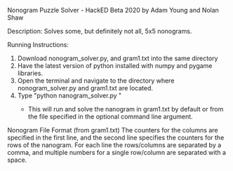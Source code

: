 Nonogram Puzzle Solver - HackED Beta 2020
by Adam Young and Nolan Shaw

Description:
Solves some, but definitely not all, 5x5 nonograms.

Running Instructions:
1. Download nonogram_solver.py, and gram1.txt into the same directory
2. Have the latest version of python installed with numpy and pygame libraries.
3. Open the terminal and navigate to the directory where nonogram_solver.py and gram1.txt are located.
4. Type "python nanogram_solver.py <optional-alternate-nanogram-filename-argument>"
   - This will run and solve the nanogram in gram1.txt by default or from the file specified in the optional command line argument.
  
Nonogram File Format (from gram1.txt)
The counters for the columns are specified in the first line, and the second line specifies the counters for the rows of the nanogram.
For each line the rows/columns are separated by a comma, and multiple numbers for a single row/column are separated with a space.
